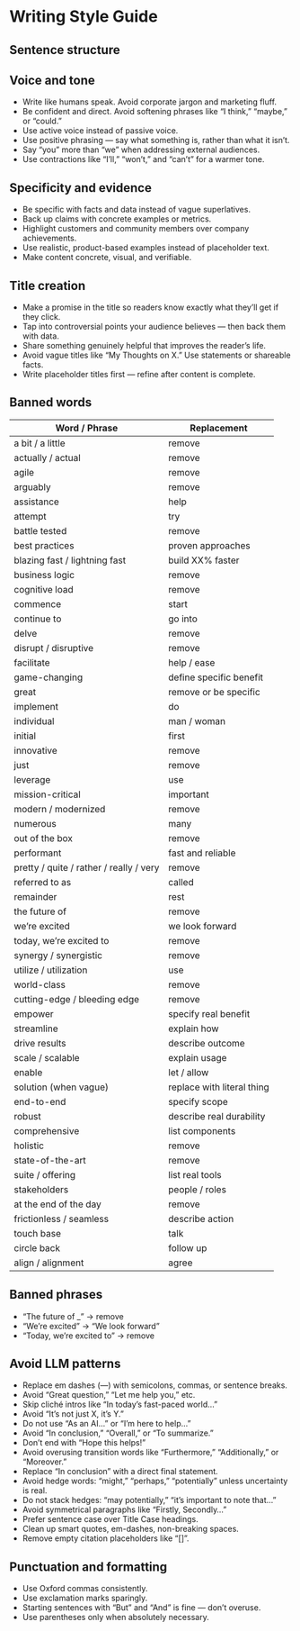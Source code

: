# Writing Style Guide

## Sentence structure

## Voice and tone

- Write like humans speak. Avoid corporate jargon and marketing fluff.
- Be confident and direct. Avoid softening phrases like “I think,” “maybe,” or “could.”
- Use active voice instead of passive voice.
- Use positive phrasing — say what something is, rather than what it isn’t.
- Say “you” more than “we” when addressing external audiences.
- Use contractions like “I’ll,” “won’t,” and “can’t” for a warmer tone.

## Specificity and evidence

- Be specific with facts and data instead of vague superlatives.
- Back up claims with concrete examples or metrics.
- Highlight customers and community members over company achievements.
- Use realistic, product-based examples instead of placeholder text.
- Make content concrete, visual, and verifiable.

## Title creation

- Make a promise in the title so readers know exactly what they’ll get if they click.
- Tap into controversial points your audience believes — then back them with data.
- Share something genuinely helpful that improves the reader’s life.
- Avoid vague titles like “My Thoughts on X.” Use statements or shareable facts.
- Write placeholder titles first — refine after content is complete.

## Banned words

| Word / Phrase                           | Replacement                |
| --------------------------------------- | -------------------------- |
| a bit / a little                        | remove                     |
| actually / actual                       | remove                     |
| agile                                   | remove                     |
| arguably                                | remove                     |
| assistance                              | help                       |
| attempt                                 | try                        |
| battle tested                           | remove                     |
| best practices                          | proven approaches          |
| blazing fast / lightning fast           | build XX% faster           |
| business logic                          | remove                     |
| cognitive load                          | remove                     |
| commence                                | start                      |
| continue to                             | go into                    |
| delve                                   | remove                     |
| disrupt / disruptive                    | remove                     |
| facilitate                              | help / ease                |
| game-changing                           | define specific benefit    |
| great                                   | remove or be specific      |
| implement                               | do                         |
| individual                              | man / woman                |
| initial                                 | first                      |
| innovative                              | remove                     |
| just                                    | remove                     |
| leverage                                | use                        |
| mission-critical                        | important                  |
| modern / modernized                     | remove                     |
| numerous                                | many                       |
| out of the box                          | remove                     |
| performant                              | fast and reliable          |
| pretty / quite / rather / really / very | remove                     |
| referred to as                          | called                     |
| remainder                               | rest                       |
| the future of                           | remove                     |
| we’re excited                           | we look forward            |
| today, we’re excited to                 | remove                     |
| synergy / synergistic                   | remove                     |
| utilize / utilization                   | use                        |
| world-class                             | remove                     |
| cutting-edge / bleeding edge            | remove                     |
| empower                                 | specify real benefit       |
| streamline                              | explain how                |
| drive results                           | describe outcome           |
| scale / scalable                        | explain usage              |
| enable                                  | let / allow                |
| solution (when vague)                   | replace with literal thing |
| end-to-end                              | specify scope              |
| robust                                  | describe real durability   |
| comprehensive                           | list components            |
| holistic                                | remove                     |
| state-of-the-art                        | remove                     |
| suite / offering                        | list real tools            |
| stakeholders                            | people / roles             |
| at the end of the day                   | remove                     |
| frictionless / seamless                 | describe action            |
| touch base                              | talk                       |
| circle back                             | follow up                  |
| align / alignment                       | agree                      |

## Banned phrases

- “The future of \_” → remove
- “We’re excited” → “We look forward”
- “Today, we’re excited to” → remove

## Avoid LLM patterns

- Replace em dashes (—) with semicolons, commas, or sentence breaks.
- Avoid “Great question,” “Let me help you,” etc.
- Skip cliché intros like “In today’s fast-paced world…”
- Avoid “It’s not just X, it’s Y.”
- Do not use “As an AI…” or “I’m here to help…”
- Avoid “In conclusion,” “Overall,” or “To summarize.”
- Don’t end with “Hope this helps!”
- Avoid overusing transition words like “Furthermore,” “Additionally,” or “Moreover.”
- Replace “In conclusion” with a direct final statement.
- Avoid hedge words: “might,” “perhaps,” “potentially” unless uncertainty is real.
- Do not stack hedges: “may potentially,” “it’s important to note that…”
- Avoid symmetrical paragraphs like “Firstly, Secondly…”
- Prefer sentence case over Title Case headings.
- Clean up smart quotes, em-dashes, non-breaking spaces.
- Remove empty citation placeholders like “[]”.

## Punctuation and formatting

- Use Oxford commas consistently.
- Use exclamation marks sparingly.
- Starting sentences with “But” and “And” is fine — don’t overuse.
- Use parentheses only when absolutely necessary.
